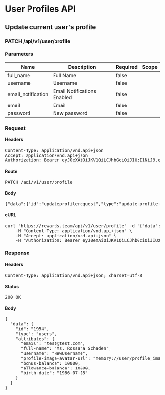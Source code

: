 # User Profiles API

## Update current user&#39;s profile

### PATCH /api/v1/user/profile

### Parameters

| Name | Description | Required | Scope |
|------|-------------|----------|-------|
| full_name | Full Name | false |  |
| username | Username | false |  |
| email_notification | Email Notifications Enabled | false |  |
| email | Email | false |  |
| password | New password | false |  |

### Request

#### Headers

<pre>Content-Type: application/vnd.api+json
Accept: application/vnd.api+json
Authorization: Bearer eyJ0eXAiOiJKV1QiLCJhbGciOiJIUzI1NiJ9.eyJleHAiOjE2MjczNzg1MzIsInN1YiI6MTk1NCwidHlwZSI6ImFjY2VzcyIsImNsaWVudF9pZCI6IjIifQ.zgrKQvgf94xOz7iu5RHYXL45NEl7_lAa019ysbSZNNA</pre>

#### Route

<pre>PATCH /api/v1/user/profile</pre>

#### Body

<pre>{"data":{"id":"updateprofilerequest","type":"update-profile-requests","attributes":{"full-name":"New Full Name","username":"NewUsername","email":"test@test.com","email-notification":false,"password":"qwerty123"}}}</pre>

#### cURL

<pre class="request">curl &quot;https://rewards.team/api/v1/user/profile&quot; -d &#39;{&quot;data&quot;:{&quot;id&quot;:&quot;updateprofilerequest&quot;,&quot;type&quot;:&quot;update-profile-requests&quot;,&quot;attributes&quot;:{&quot;full-name&quot;:&quot;New Full Name&quot;,&quot;username&quot;:&quot;NewUsername&quot;,&quot;email&quot;:&quot;test@test.com&quot;,&quot;email-notification&quot;:false,&quot;password&quot;:&quot;qwerty123&quot;}}}&#39; -X PATCH \
	-H &quot;Content-Type: application/vnd.api+json&quot; \
	-H &quot;Accept: application/vnd.api+json&quot; \
	-H &quot;Authorization: Bearer eyJ0eXAiOiJKV1QiLCJhbGciOiJIUzI1NiJ9.eyJleHAiOjE2MjczNzg1MzIsInN1YiI6MTk1NCwidHlwZSI6ImFjY2VzcyIsImNsaWVudF9pZCI6IjIifQ.zgrKQvgf94xOz7iu5RHYXL45NEl7_lAa019ysbSZNNA&quot;</pre>

### Response

#### Headers

<pre>Content-Type: application/vnd.api+json; charset=utf-8</pre>

#### Status

<pre>200 OK</pre>

#### Body

<pre>{
  "data": {
    "id": "1954",
    "type": "users",
    "attributes": {
      "email": "test@test.com",
      "full-name": "Ms. Rossana Schaden",
      "username": "NewUsername",
      "profile-image-avatar-url": "memory://user/profile_image/1dc8cdd503c6b3249a65f2bf71f9e4e6.png",
      "bonus-balance": 10000,
      "allowance-balance": 10000,
      "birth-date": "1986-07-18"
    }
  }
}</pre>
